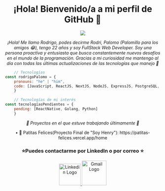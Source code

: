 <h1 align="center">
  ¡Hola! Bienvenido/a a mi perfil de GitHub 👾
</h1>

<!-- Typing SVG by DenverCoder1 - https://github.com/DenverCoder1/readme-typing-svg -->
<p align="center">
  <a href="https://github.com/DenverCoder1/readme-typing-svg"><img src="https://readme-typing-svg.herokuapp.com?center=true&vCenter=true&lines=Rodrigo+Esteban+Palomo++;Full-Stack-Web-Developer;&font=Fira%20Code&center=true&width=440&height=45&size=22""></a>
</p>
    
<p align="center"><em>¡Hola! Me llamo Rodrigo, podes decirme Rodri, Palomo (Palomillo para los amigos 😂), tengo 22 años y soy FullStack Web Developer.
Soy una persona proactiva y entusiasta que busca constantemente nuevos desafíos en el mundo de la programación. Gracias a mi curiosidad me mantengo al día con todas las últimas actualizaciones de las tecnologías que manejo 👀</em></p>
    
```js
    // Tecnologías
const rodrigoPalomo = {
    pronouns: "he" | "him",
    code: [JavaScript, ReactJS, NextJS, NodeJS, ExpressJS, PostgreSQL, SequelizeJS, Redux, ReduxToolkit]
    }
    
    // Tecnologías de mi interés
const tecnologíasPendientes = {
    pending: [ReactNative, Golang, Python]
    }
```
<p align="center">
    <em>🎇 Proyectos en el que estuve trabajando últimamente 🎇</em>
</p>  
<div align="center">
• 🐾 Patitas Felices(Proyecto Final de "Soy Henry"): https://patitas-felices.vercel.app/home
</div>

<h3 align="center">
   ⭐Puedes contactarme por LinkedIn o por correo ⭐
</h3>
    
<p align="center">
    <a href="https://www.linkedin.com/in/rodrigo-palomo/" ><img src="https://cdn.icon-icons.com/icons2/99/PNG/512/linkedin_socialnetwork_17441.png" alt="Linkedin Logo" height="70" >
    <a href="mailto:palomorodrigo00@gmail.com" ><img src="https://cdn.icon-icons.com/icons2/2631/PNG/512/gmail_new_logo_icon_159149.png" alt="Gmail Logo" height="80" >
</p>
